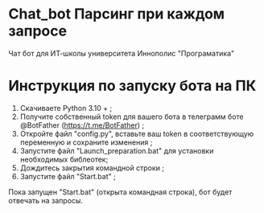 # Chat_bot Парсинг при каждом запросе
Чат бот для ИТ-школы университета Иннополис "Програматика"

# Инструкция по запуску бота на ПК
1) Скачиваете Python 3.10 + ;
2) Получите собственный token для вашего бота в телеграмм боте @BotFather (https://t.me/BotFather) ;
3) Откройте файл "config.py", вставьте ваш token в соответствующую переменную и сохраните изменения ;
4) Запустите файл "Launch_preparation.bat" для установки необходимых библеотек;
5) Дождитесь закрытия командной строки ;
6) Запустите файл "Start.bat" ;

Пока  запущен "Start.bat" (открыта командная строка), бот будет отвечать на запросы.

